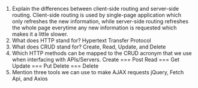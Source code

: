 
1.	Explain the differences between client-side routing and server-side routing.
	Client-side routing is used by single-page application  which only refreshes the new information, while server-side routing refreshes the whole page everytime any new information is requested which makes it a little slower.
2.	What does HTTP stand for?
	Hypertext Transfer Protocol
3.	What does CRUD stand for?
	Create, Read, Update, and Delete
4.	Which HTTP methods can be mapped to the CRUD acronym that we use when interfacing with APIs/Servers.
	Create   ===   Post
	Read      ===   Get
	Update  ===   Put
	Delete    ===   Delete
5.	Mention three tools we can use to make AJAX requests
		jQuery, Fetch Api, and Axios
